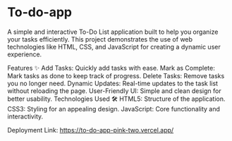# To-do-app
A simple and interactive To-Do List application built to help you organize your tasks efficiently. This project demonstrates the use of web technologies like HTML, CSS, and JavaScript for creating a dynamic user experience.

Features ✨
Add Tasks: Quickly add tasks with ease.
Mark as Complete: Mark tasks as done to keep track of progress.
Delete Tasks: Remove tasks you no longer need.
Dynamic Updates: Real-time updates to the task list without reloading the page.
User-Friendly UI: Simple and clean design for better usability.
Technologies Used 🛠️
HTML5: Structure of the application.
CSS3: Styling for an appealing design.
JavaScript: Core functionality and interactivity.

Deployment Link: https://to-do-app-pink-two.vercel.app/
